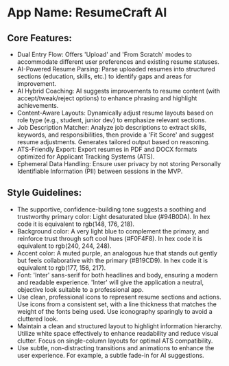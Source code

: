 # **App Name**: ResumeCraft AI

## Core Features:

- Dual Entry Flow: Offers 'Upload' and 'From Scratch' modes to accommodate different user preferences and existing resume statuses.
- AI-Powered Resume Parsing: Parse uploaded resumes into structured sections (education, skills, etc.) to identify gaps and areas for improvement.
- AI Hybrid Coaching: AI suggests improvements to resume content (with accept/tweak/reject options) to enhance phrasing and highlight achievements.
- Content-Aware Layouts: Dynamically adjust resume layouts based on role type (e.g., student, junior dev) to emphasize relevant sections.
- Job Description Matcher: Analyze job descriptions to extract skills, keywords, and responsibilities, then provide a 'Fit Score' and suggest resume adjustments. Generates tailored output based on reasoning.
- ATS-Friendly Export: Export resumes in PDF and DOCX formats optimized for Applicant Tracking Systems (ATS).
- Ephemeral Data Handling: Ensure user privacy by not storing Personally Identifiable Information (PII) between sessions in the MVP.

## Style Guidelines:

- The supportive, confidence-building tone suggests a soothing and trustworthy primary color: Light desaturated blue (#94B0DA). In hex code it is equivalent to rgb(148, 176, 218).
- Background color: A very light blue to complement the primary, and reinforce trust through soft cool hues (#F0F4F8). In hex code it is equivalent to rgb(240, 244, 248).
- Accent color: A muted purple, an analogous hue that stands out gently but feels collaborative with the primary (#B19CD9). In hex code it is equivalent to rgb(177, 156, 217).
- Font: 'Inter' sans-serif for both headlines and body, ensuring a modern and readable experience. 'Inter' will give the application a neutral, objective look suitable to a professional app.
- Use clean, professional icons to represent resume sections and actions. Use icons from a consistent set, with a line thickness that matches the weight of the fonts being used. Use iconography sparingly to avoid a cluttered look.
- Maintain a clean and structured layout to highlight information hierarchy. Utilize white space effectively to enhance readability and reduce visual clutter. Focus on single-column layouts for optimal ATS compatibility.
- Use subtle, non-distracting transitions and animations to enhance the user experience. For example, a subtle fade-in for AI suggestions.
